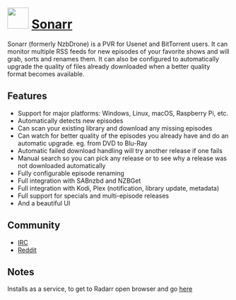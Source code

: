 # <img src="https://raw.githubusercontent.com/JourneyOver/chocolatey-packages/master/icons/sonarr.png" width="48" height="48"/> [Sonarr](https://chocolatey.org/packages/sonarr)

Sonarr (formerly NzbDrone) is a PVR for Usenet and BitTorrent users. It can monitor multiple RSS feeds for new episodes of your favorite shows and will grab, sorts and renames them. It can also be configured to automatically upgrade the quality of files already downloaded when a better quality format becomes available.

## Features

- Support for major platforms: Windows, Linux, macOS, Raspberry Pi, etc.
- Automatically detects new episodes
- Can scan your existing library and download any missing episodes
- Can watch for better quality of the episodes you already have and do an automatic upgrade. eg. from DVD to Blu-Ray
- Automatic failed download handling will try another release if one fails
- Manual search so you can pick any release or to see why a release was not downloaded automatically
- Fully configurable episode renaming
- Full integration with SABnzbd and NZBGet
- Full integration with Kodi, Plex (notification, library update, metadata)
- Full support for specials and multi-episode releases
- And a beautiful UI

## Community
- [IRC](http://webchat.freenode.net/?channels=#sonarr)
- [Reddit](https://www.reddit.com/r/sonarr)

## Notes

Installs as a service, to get to Radarr open browser and go [here](http://localhost:8989/)
